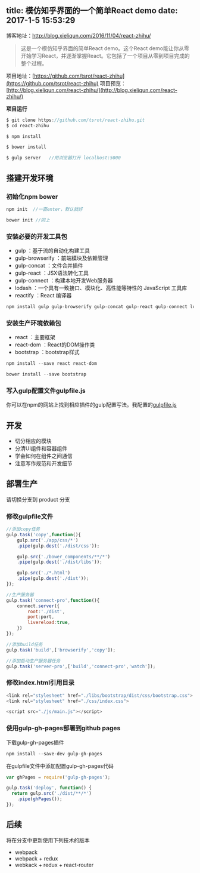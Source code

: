 title: 模仿知乎界面的一个简单React demo
date: 2017-1-5 15:53:29
---
博客地址：http://blog.xieliqun.com/2016/11/04/react-zhihu/



> 这是一个模仿知乎界面的简单React demo。这个React demo能让你从零开始学习React，并逐渐掌握React。它包括了一个项目从零到项目完成的整个过程。

项目地址：[https://github.com/tsrot/react-zhihu](https://github.com/tsrot/react-zhihu)
项目预览：[http://blog.xieliqun.com/react-zhihu/](http://blog.xieliqun.com/react-zhihu/)

**项目运行**
```javascript
$ git clone https://github.com/tsrot/react-zhihu.git
$ cd react-zhihu

$ npm install

$ bower install

$ gulp server   //用浏览器打开 localhost:5000
```
<!-- more -->

## 搭建开发环境

### 初始化npm bower

```javascript
npm init  //一直enter，默认就好

bower init //同上

```

### 安装必要的开发工具包

- gulp ：基于流的自动化构建工具
- gulp-browserify ：前端模块及依赖管理
- gulp-concat ：文件合并插件
- gulp-react ：JSX语法转化工具
- gulp-connect ：构建本地开发Web服务器
- lodash ：一个具有一致接口、模块化、高性能等特性的 JavaScript 工具库
- reactify ：React 编译器

```javascript
npm install gulp gulp-browserify gulp-concat gulp-react gulp-connect lodash reactify --save-dev
```

### 安装生产环境依赖包

- react ：主要框架
- react-dom ：React的DOM操作类
- bootstrap ：bootstrap样式

```javascript
npm install --save react react-dom

bower install --save bootstrap
```

### 写入gulp配置文件gulpfile.js

你可以在npm的网站上找到相应插件的gulp配置写法。我配置的[gulpfile.js](https://github.com/tsrot/)


## 开发

- 切分相应的模块
- 分清UI组件和容器组件
- 学会如何在组件之间通信
- 注意写作规范和开发细节

## 部署生产

请切换分支到 product 分支

### 修改gulpfile文件
```javascript
//添加copy任务
gulp.task('copy',function(){
    gulp.src('./app/css/*')
    .pipe(gulp.dest('./dist/css'));

    gulp.src('./bower_components/**/*')
    .pipe(gulp.dest('./dist/libs'));

    gulp.src('./*.html')
    .pipe(gulp.dest('./dist'));
});

//生产服务器
gulp.task('connect-pro',function(){
    connect.server({
        root:'./dist',
        port:port,
        livereload:true,
    })
});

//添加build任务
gulp.task('build',['browserify','copy']);

//添加启动生产服务器任务
gulp.task('server-pro',['build','connect-pro','watch']);
```

### 修改index.html引用目录
```javascript
<link rel="stylesheet" href="./libs/bootstrap/dist/css/bootstrap.css">
<link rel="stylesheet" href="./css/index.css">

<script src="./js/main.js"></script>
```

### 使用gulp-gh-pages部署到github pages

下载gulp-gh-pages插件
```javascript
npm install --save-dev gulp-gh-pages
```
在gulpfile文件中添加配置gulp-gh-pages代码
```javascript
var ghPages = require('gulp-gh-pages');

gulp.task('deploy', function() {
  return gulp.src('./dist/**/*')
    .pipe(ghPages());
});
```

## 后续

将在分支中更新使用下列技术的版本
- webpack
- webpack + redux
- webkack + redux + react-router